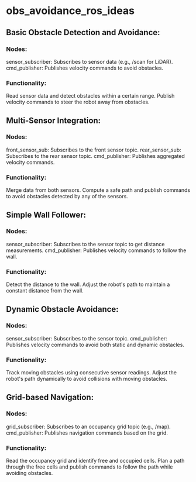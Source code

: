 # obs_avoidance_ros_ideas

## Basic Obstacle Detection and Avoidance:
### Nodes:
sensor_subscriber: Subscribes to sensor data (e.g., /scan for LiDAR).
cmd_publisher: Publishes velocity commands to avoid obstacles.
### Functionality:
Read sensor data and detect obstacles within a certain range.
Publish velocity commands to steer the robot away from obstacles.

## Multi-Sensor Integration:
### Nodes:
front_sensor_sub: Subscribes to the front sensor topic.
rear_sensor_sub: Subscribes to the rear sensor topic.
cmd_publisher: Publishes aggregated velocity commands.
### Functionality:
Merge data from both sensors.
Compute a safe path and publish commands to avoid obstacles detected by any of the sensors.

## Simple Wall Follower:
### Nodes:
sensor_subscriber: Subscribes to the sensor topic to get distance measurements.
cmd_publisher: Publishes velocity commands to follow the wall.
### Functionality:
Detect the distance to the wall.
Adjust the robot's path to maintain a constant distance from the wall.

## Dynamic Obstacle Avoidance:
### Nodes:
sensor_subscriber: Subscribes to the sensor topic.
cmd_publisher: Publishes velocity commands to avoid both static and dynamic obstacles.
### Functionality:
Track moving obstacles using consecutive sensor readings.
Adjust the robot's path dynamically to avoid collisions with moving obstacles.

## Grid-based Navigation:
### Nodes:
grid_subscriber: Subscribes to an occupancy grid topic (e.g., /map).
cmd_publisher: Publishes navigation commands based on the grid.
### Functionality:
Read the occupancy grid and identify free and occupied cells.
Plan a path through the free cells and publish commands to follow the path while avoiding obstacles.
